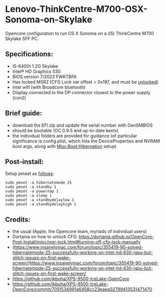 # Lenovo-ThinkCentre-M700-OSX-Sonoma-on-Skylake
Opencore configuration to run OS X Sonoma on a (i5) ThinkCentre M700 Skylake SFF PC.

## Specifications:
- I5-6400t 1.2G Skylake
- Intel® HD Graphics 530
- BIOS version 7/2022 FWKTBFA 
- Has locked MSR2 (CFG Lock var offset = 0x197, and must be [unlocked](https://dortania.github.io/OpenCore-Post-Install/misc/msr-lock.html#what-is-cfg-lock))
- Intel wifi (with Broadcom bluetooth)
- Display connected to the DP connector closest to the power supply (con2)

## Brief guide:

- download the EFI.zip and update the serial number with GenSMBIOS
- should be bootable (OC 0.9.5 and up-to-date kexts)
- the individual folders are provided for guidance (of particular significance is config.plist, which lists the DeviceProperties and NVRAM boot args, along with [Misc:Boot:Hibernation](https://www.insanelymac.com/forum/topic/355419-90-solved-hibernatemode-25-successfully-working-on-intel-hd-630-igpu-but-glitch-issues-on-first-wake-screen/) setup)

## Post-install:

Setup pmset as [follows](https://github.com/jkbuha/XPS-9500-IceLake-OpenCore/commit/705f534991a6458cc23eaea02799413531471470):

```
sudo pmset -a hibernatemode 25
sudo pmset -a standby 1
sudo pmset -a powernap 1
sudo pmset -a sleep 1
sudo pmset -a standbydelaylow 1
sudo pmset -a standbydelayhigh 1
```

## Credits:
- the usual (Apple, the Opencore team, myriads of individual users)
- Dortania on how to unlock CFG: https://dortania.github.io/OpenCore-Post-Install/misc/msr-lock.html#turning-off-cfg-lock-manually
- (https://www.insanelymac.com/forum/topic/355419-90-solved-hibernatemode-25-successfully-working-on-intel-hd-630-igpu-but-glitch-issues-on-first-wake-screen/)https://www.insanelymac.com/forum/topic/355419-90-solved-hibernatemode-25-successfully-working-on-intel-hd-630-igpu-but-glitch-issues-on-first-wake-screen/
- https://github.com/jkbuha/XPS-9500-IceLake-OpenCore
- https://github.com/jkbuha/XPS-9500-IceLake-OpenCore/commit/705f534991a6458cc23eaea02799413531471470
